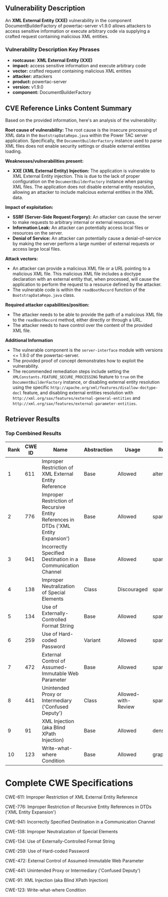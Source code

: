 ## Vulnerability Description
An **XML External Entity (XXE)** vulnerability in the component DocumentBuilderFactory of powertac-server v1.9.0 allows attackers to access sensitive information or execute arbitrary code via supplying a crafted request containing malicious XML entities.

### Vulnerability Description Key Phrases
- **rootcause:** **XML External Entity (XXE)**
- **impact:** access sensitive information and execute arbitrary code
- **vector:** crafted request containing malicious XML entities
- **attacker:** attackers
- **product:** powertac-server
- **version:** v1.9.0
- **component:** DocumentBuilderFactory

## CVE Reference Links Content Summary
Based on the provided information, here's an analysis of the vulnerability:

**Root cause of vulnerability:**
The root cause is the insecure processing of XML data in the `BootstrapDataRepo.java` within the Power TAC server application. Specifically, the `DocumentBuilderFactory` instance used to parse XML files does not enable security settings or disable external entities loading.

**Weaknesses/vulnerabilities present:**
- **XXE (XML External Entity) Injection:** The application is vulnerable to XML External Entity injection. This is due to the lack of proper configuration on the `DocumentBuilderFactory` instance when parsing XML files. The application does not disable external entity resolution, allowing an attacker to include malicious external entities in the XML data.

**Impact of exploitation:**
- **SSRF (Server-Side Request Forgery):** An attacker can cause the server to make requests to arbitrary internal or external resources.
- **Information Leak:** An attacker can potentially access local files or resources on the server.
- **Denial of Service:** An attacker can potentially cause a denial-of-service by making the server perform a large number of external requests or access large local files.

**Attack vectors:**
- An attacker can provide a malicious XML file or a URL pointing to a malicious XML file. This malicious XML file includes a doctype declaration with an external entity that, when processed, will cause the application to perform the request to a resource defined by the attacker.
- The vulnerable code is within the `readBootRecord` function of the `BootstrapDataRepo.java` class.

**Required attacker capabilities/position:**
- The attacker needs to be able to provide the path of a malicious XML file to the `readBootRecord` method, either directly or through a URL.
- The attacker needs to have control over the content of the provided XML file.

**Additional Information**
- The vulnerable component is the `server-interface` module with versions <= 1.9.0 of the powertac-server.
- The provided proof of concept demonstrates how to exploit the vulnerability.
- The recommended remediation steps include setting the `XMLConstants.FEATURE_SECURE_PROCESSING` feature to `true` on the `DocumentBuilderFactory` instance, or disabling external entity resolution using the specific `http://apache.org/xml/features/disallow-doctype-decl` feature, and disabling external entities resolution with `http://xml.org/sax/features/external-general-entities` and `http://xml.org/sax/features/external-parameter-entities`.

## Retriever Results

### Top Combined Results

| Rank | CWE ID | Name | Abstraction | Usage  | Retrievers | Individual Scores |
|------|--------|------|-------------|-------|------------|-------------------|
| 1 | 611 | Improper Restriction of XML External Entity Reference | Base | Allowed | alternate_terms | 0.800 |
| 2 | 776 | Improper Restriction of Recursive Entity References in DTDs ('XML Entity Expansion') | Base | Allowed | sparse | 0.204 |
| 3 | 941 | Incorrectly Specified Destination in a Communication Channel | Base | Allowed | sparse | 0.196 |
| 4 | 138 | Improper Neutralization of Special Elements | Class | Discouraged | sparse | 0.191 |
| 5 | 134 | Use of Externally-Controlled Format String | Base | Allowed | sparse | 0.177 |
| 6 | 259 | Use of Hard-coded Password | Variant | Allowed | sparse | 0.169 |
| 7 | 472 | External Control of Assumed-Immutable Web Parameter | Base | Allowed | sparse | 0.166 |
| 8 | 441 | Unintended Proxy or Intermediary ('Confused Deputy') | Class | Allowed-with-Review | sparse | 0.166 |
| 9 | 91 | XML Injection (aka Blind XPath Injection) | Base | Allowed | dense | 0.584 |
| 10 | 123 | Write-what-where Condition | Base | Allowed | graph | 0.002 |



# Complete CWE Specifications

CWE-611: Improper Restriction of XML External Entity Reference

CWE-776: Improper Restriction of Recursive Entity References in DTDs ('XML Entity Expansion')

CWE-941: Incorrectly Specified Destination in a Communication Channel

CWE-138: Improper Neutralization of Special Elements

CWE-134: Use of Externally-Controlled Format String

CWE-259: Use of Hard-coded Password

CWE-472: External Control of Assumed-Immutable Web Parameter

CWE-441: Unintended Proxy or Intermediary ('Confused Deputy')

CWE-91: XML Injection (aka Blind XPath Injection)

CWE-123: Write-what-where Condition